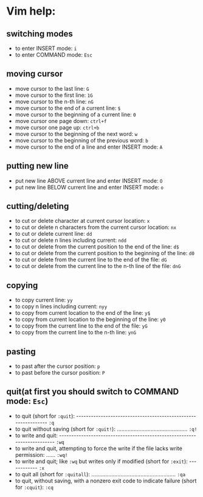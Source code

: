 # Vim help:

## switching modes
- to enter INSERT mode: `i`
- to enter COMMAND mode: `Esc`

## moving cursor
- move cursor to the last line: `G`
- move cursor to the first line: `1G`
- move cursor to the n-th line: `nG`
- move cursor to the end of a current line: `$`
- move cursor to the beginning of a current line: `0`
- move cursor one page down: `ctrl+f`
- move cursor one page up: `ctrl+b`
- move cursor to the beginning of the next word: `w`
- move cursor to the beginning of the previous word: `b`
- move cursor to the end of a line and enter INSERT mode: `A`

## putting new line
- put new line ABOVE current line and enter INSERT mode: `O`
- put new line BELOW current line and enter INSERT mode: `o`

## cutting/deleting
- to cut or delete character at current cursor location: `x`
- to cut or delete n characters from the current cursor location: `nx`
- to cut or delete current line: `dd`
- to cut or delete n lines including current: `ndd`
- to cut or delete from the current position to the end of the line: `d$`
- to cut or delete from the current position to the beginning of the line: `d0`
- to cut or delete from the current line to the end of the file: `dG`
- to cut or delete from the current line to the n-th line of the file: `dnG`

## copying
- to copy current line: `yy`
- to copy n lines including current: `nyy`
- to copy from current location to the end of the line: `y$`
- to copy from current location to the beginning of the line: `y0`
- to copy from the current line to the end of the file: `yG`
- to copy from the current line to the n-th line: `ynG`

## pasting
- to past after the cursor position: `p`
- to past before the cursor position: `P`

## quit(at first you should switch to COMMAND mode: `Esc`)
- to quit (short for `:quit`): -------------------------------------------------------------- `:q`
- to quit without saving (short for `:quit!`): .............................................. `:q!`
- to write and quit: ------------------------------------------------------------------------ `:wq`
- to write and quit, attempting to force the write if the file lacks write permission: ...... `:wq!`
- to write and quit; like `:wq` but writes only if modified (short for `:exit`): ------------ `:x`
- to quit all (short for `:quitall`): ....................................................... `:qa`
- to quit, without saving, with a nonzero exit code to indicate failure (short for `:cquit`): `:cq`
